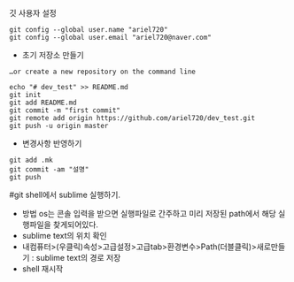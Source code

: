 깃 사용자 설정
```
git config --global user.name "ariel720"
git config --global user.email "ariel720@naver.com"
```


 - 초기 저장소 만들기
```
…or create a new repository on the command line

echo "# dev_test" >> README.md
git init
git add README.md
git commit -m "first commit"
git remote add origin https://github.com/ariel720/dev_test.git
git push -u origin master
```
 - 변경사항 반영하기
```
git add .mk
git commit -am "설명"
git push
```

#git shell에서 sublime 실행하기.

 - 방법
os는 콘솔 입력을 받으면 실행파일로 간주하고 미리 저장된 path에서 해당 실행파일을 찾게되어있다.
 - sublime text의 위치 확인
 - 내컴퓨터>(우클릭)속성>고급설정>고급tab>환경변수>Path(더블클릭)>새로만들기 : sublime text의 경로 저장
 - shell 재시작
